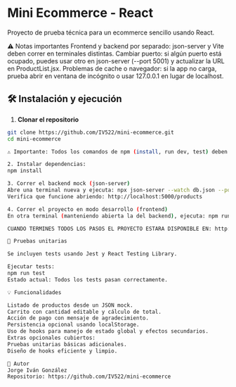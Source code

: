 # Mini Ecommerce - React
Proyecto de prueba técnica para un ecommerce sencillo usando React.

⚠️ Notas importantes
Frontend y backend por separado: json-server y Vite deben correr en terminales distintas.
Cambiar puerto: si algún puerto está ocupado, puedes usar otro en json-server (--port 5001) y actualizar la URL en ProductList.jsx.
Problemas de cache o navegador: si la app no carga, prueba abrir en ventana de incógnito o usar 127.0.0.1 en lugar de localhost.

## 🛠 Instalación y ejecución

1. **Clonar el repositorio**
```bash
git clone https://github.com/IV522/mini-ecommerce.git
cd mini-ecommerce

⚠️ Importante: Todos los comandos de npm (install, run dev, test) deben ejecutarse dentro de esta carpeta, donde se encuentra package.json.

2. Instalar dependencias:
npm install

3. Correr el backend mock (json-server)
Abre una terminal nueva y ejecuta: npx json-server --watch db.json --port 5000
Verifica que funcione abriendo: http://localhost:5000/products

4. Correr el proyecto en modo desarrollo (frontend)
En otra terminal (manteniendo abierta la del backend), ejecuta: npm run dev

CUANDO TERMINES TODOS LOS PASOS EL PROYECTO ESTARA DISPONIBLE EN: http://localhost:5173

🧪 Pruebas unitarias

Se incluyen tests usando Jest y React Testing Library.

Ejecutar tests:
npm run test
Estado actual: Todos los tests pasan correctamente.

💡 Funcionalidades

Listado de productos desde un JSON mock.
Carrito con cantidad editable y cálculo de total.
Acción de pago con mensaje de agradecimiento.
Persistencia opcional usando localStorage.
Uso de hooks para manejo de estado global y efectos secundarios.
Extras opcionales cubiertos:
Pruebas unitarias básicas adicionales.
Diseño de hooks eficiente y limpio.

📌 Autor
Jorge Iván González
Repositorio: https://github.com/IV522/mini-ecommerce
